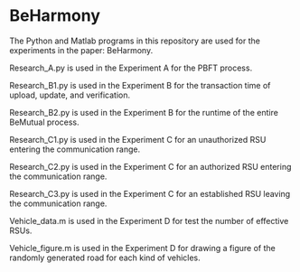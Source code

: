 # BeHarmony
The Python and Matlab programs in this repository are used for the experiments in the paper: BeHarmony.

Research_A.py is used in the Experiment A for the PBFT process.

Research_B1.py is used in the Experiment B for the transaction time of upload, update, and verification.

Research_B2.py is used in the Experiment B for the runtime of the entire BeMutual process.

Research_C1.py is used in the Experiment C for an unauthorized RSU entering the communication range.

Research_C2.py is used in the Experiment C for an authorized RSU entering the communication range.

Research_C3.py is used in the Experiment C for an established RSU leaving the communication range.

Vehicle_data.m is used in the Experiment D for test the number of effective RSUs.

Vehicle_figure.m is used in the Experiment D for drawing a figure of the randomly generated road for each kind of vehicles.

